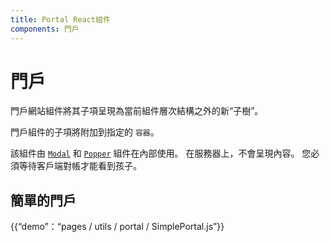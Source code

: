 ```yaml
---
title: Portal React組件
components: 門戶
---
```

# 門戶

<p class="description">門戶網站組件將其子項呈現為當前組件層次結構之外的新“子樹”。</p>

門戶組件的子項將附加到指定的 `容器`。

該組件由 [`Modal`](/utils/modal/) 和 [`Popper`](/utils/popper/) 組件在內部使用。 在服務器上，不會呈現內容。 您必須等待客戶端對帳才能看到孩子。

## 簡單的門戶

{{“demo”：“pages / utils / portal / SimplePortal.js”}}